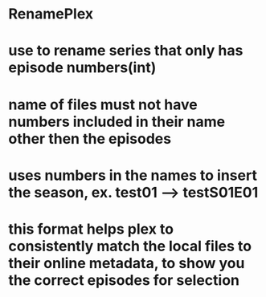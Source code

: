 # RenamePlex

# use to rename series that only has episode numbers(int)
# name of files must not have numbers included in their name other then the episodes
# uses numbers in the names to insert the season, ex. test01 --> testS01E01
# this format helps plex to consistently match the local files to their online metadata, to show you the correct episodes for selection
